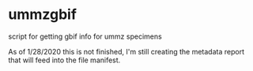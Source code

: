 # ummzgbif
script for getting gbif info for ummz specimens

As of 1/28/2020 this is not finished, I'm still creating the metadata report that will feed into the file manifest. 
